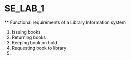 # SE_LAB_1

** Functional requirements of a Library Information system

1. Issuing books
2. Returning books
3. Keeping book on hold
4. Requesting book to library
5. 
